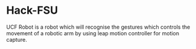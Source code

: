 # Hack-FSU
UCF Robot is a robot which will recognise the gestures which controls the movement of a robotic arm by using leap motion controller for motion capture.
